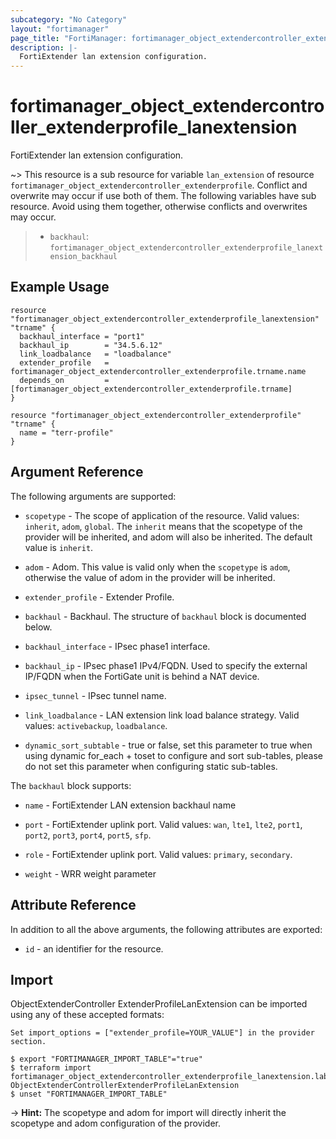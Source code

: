 ```yaml
---
subcategory: "No Category"
layout: "fortimanager"
page_title: "FortiManager: fortimanager_object_extendercontroller_extenderprofile_lanextension"
description: |-
  FortiExtender lan extension configuration.
---
```


# fortimanager_object_extendercontroller_extenderprofile_lanextension
FortiExtender lan extension configuration.

~> This resource is a sub resource for variable `lan_extension` of resource `fortimanager_object_extendercontroller_extenderprofile`. Conflict and overwrite may occur if use both of them.
The following variables have sub resource. Avoid using them together, otherwise conflicts and overwrites may occur.
>- `backhaul`: `fortimanager_object_extendercontroller_extenderprofile_lanextension_backhaul`



## Example Usage

```hcl
resource "fortimanager_object_extendercontroller_extenderprofile_lanextension" "trname" {
  backhaul_interface = "port1"
  backhaul_ip        = "34.5.6.12"
  link_loadbalance   = "loadbalance"
  extender_profile   = fortimanager_object_extendercontroller_extenderprofile.trname.name
  depends_on         = [fortimanager_object_extendercontroller_extenderprofile.trname]
}

resource "fortimanager_object_extendercontroller_extenderprofile" "trname" {
  name = "terr-profile"
}
```

## Argument Reference


The following arguments are supported:

* `scopetype` - The scope of application of the resource. Valid values: `inherit`, `adom`, `global`. The `inherit` means that the scopetype of the provider will be inherited, and adom will also be inherited. The default value is `inherit`.
* `adom` - Adom. This value is valid only when the `scopetype` is `adom`, otherwise the value of adom in the provider will be inherited.
* `extender_profile` - Extender Profile.

* `backhaul` - Backhaul. The structure of `backhaul` block is documented below.
* `backhaul_interface` - IPsec phase1 interface.
* `backhaul_ip` - IPsec phase1 IPv4/FQDN. Used to specify the external IP/FQDN when the FortiGate unit is behind a NAT device.
* `ipsec_tunnel` - IPsec tunnel name.
* `link_loadbalance` - LAN extension link load balance strategy. Valid values: `activebackup`, `loadbalance`.

* `dynamic_sort_subtable` - true or false, set this parameter to true when using dynamic for_each + toset to configure and sort sub-tables, please do not set this parameter when configuring static sub-tables.

The `backhaul` block supports:

* `name` - FortiExtender LAN extension backhaul name
* `port` - FortiExtender uplink port. Valid values: `wan`, `lte1`, `lte2`, `port1`, `port2`, `port3`, `port4`, `port5`, `sfp`.

* `role` - FortiExtender uplink port. Valid values: `primary`, `secondary`.

* `weight` - WRR weight parameter


## Attribute Reference

In addition to all the above arguments, the following attributes are exported:
* `id` - an identifier for the resource.

## Import

ObjectExtenderController ExtenderProfileLanExtension can be imported using any of these accepted formats:
```
Set import_options = ["extender_profile=YOUR_VALUE"] in the provider section.

$ export "FORTIMANAGER_IMPORT_TABLE"="true"
$ terraform import fortimanager_object_extendercontroller_extenderprofile_lanextension.labelname ObjectExtenderControllerExtenderProfileLanExtension
$ unset "FORTIMANAGER_IMPORT_TABLE"
```
-> **Hint:** The scopetype and adom for import will directly inherit the scopetype and adom configuration of the provider.
